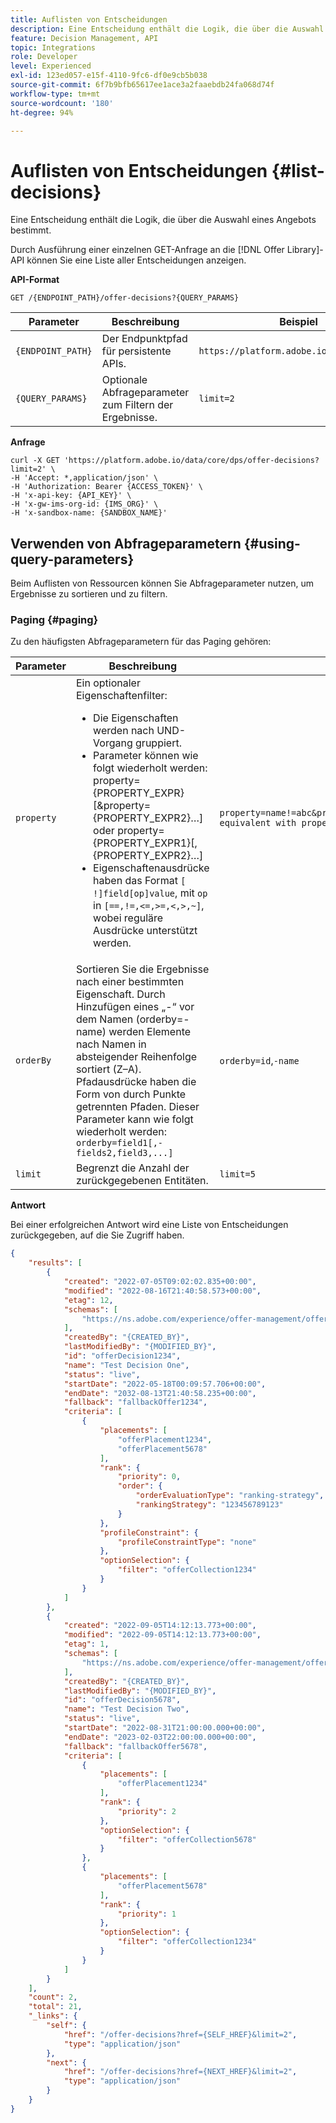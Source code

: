 ```yaml
---
title: Auflisten von Entscheidungen
description: Eine Entscheidung enthält die Logik, die über die Auswahl eines Angebots bestimmt.
feature: Decision Management, API
topic: Integrations
role: Developer
level: Experienced
exl-id: 123ed057-e15f-4110-9fc6-df0e9cb5b038
source-git-commit: 6f7b9bfb65617ee1ace3a2faaebdb24fa068d74f
workflow-type: tm+mt
source-wordcount: '180'
ht-degree: 94%

---
```


# Auflisten von Entscheidungen {#list-decisions}

Eine Entscheidung enthält die Logik, die über die Auswahl eines Angebots bestimmt.

Durch Ausführung einer einzelnen GET-Anfrage an die [!DNL Offer Library]-API können Sie eine Liste aller Entscheidungen anzeigen.

**API-Format**

```http
GET /{ENDPOINT_PATH}/offer-decisions?{QUERY_PARAMS}
```

| Parameter | Beschreibung | Beispiel |
| --------- | ----------- | ------- |
| `{ENDPOINT_PATH}` | Der Endpunktpfad für persistente APIs. | `https://platform.adobe.io/data/core/dps` |
| `{QUERY_PARAMS}` | Optionale Abfrageparameter zum Filtern der Ergebnisse. | `limit=2` |

**Anfrage**

```shell
curl -X GET 'https://platform.adobe.io/data/core/dps/offer-decisions?limit=2' \
-H 'Accept: *,application/json' \
-H 'Authorization: Bearer {ACCESS_TOKEN}' \
-H 'x-api-key: {API_KEY}' \
-H 'x-gw-ims-org-id: {IMS_ORG}' \
-H 'x-sandbox-name: {SANDBOX_NAME}'
```

## Verwenden von Abfrageparametern {#using-query-parameters}

Beim Auflisten von Ressourcen können Sie Abfrageparameter nutzen, um Ergebnisse zu sortieren und zu filtern.

### Paging {#paging}

Zu den häufigsten Abfrageparametern für das Paging gehören:

| Parameter | Beschreibung | Beispiel |
| --------- | ----------- | ------- |
| `property` | Ein optionaler Eigenschaftenfilter: <ul><li>Die Eigenschaften werden nach UND-Vorgang gruppiert.</li><li>Parameter können wie folgt wiederholt werden: property={PROPERTY_EXPR}[&amp;property={PROPERTY_EXPR2}…] oder property={PROPERTY_EXPR1}[,{PROPERTY_EXPR2}…]</li><li>Eigenschaftenausdrücke haben das Format `[ !]field[op]value`, mit `op` in `[==,!=,<=,>=,<,>,~]`, wobei reguläre Ausdrücke unterstützt werden.</li></ul> | `property=name!=abc&property=id~.*1234.*&property=description equivalent with property=name!=abc,id~.*1234.*,description.` |
| `orderBy` | Sortieren Sie die Ergebnisse nach einer bestimmten Eigenschaft. Durch Hinzufügen eines „-“ vor dem Namen (orderby=-name) werden Elemente nach Namen in absteigender Reihenfolge sortiert (Z–A). Pfadausdrücke haben die Form von durch Punkte getrennten Pfaden. Dieser Parameter kann wie folgt wiederholt werden: `orderby=field1[,-fields2,field3,...]` | `orderby=id`,`-name` |
| `limit` | Begrenzt die Anzahl der zurückgegebenen Entitäten. | `limit=5` |


**Antwort**

Bei einer erfolgreichen Antwort wird eine Liste von Entscheidungen zurückgegeben, auf die Sie Zugriff haben.

```json
{
    "results": [
        {
            "created": "2022-07-05T09:02:02.835+00:00",
            "modified": "2022-08-16T21:40:58.573+00:00",
            "etag": 12,
            "schemas": [
                "https://ns.adobe.com/experience/offer-management/offer-activity;version=0.8"
            ],
            "createdBy": "{CREATED_BY}",
            "lastModifiedBy": "{MODIFIED_BY}",
            "id": "offerDecision1234",
            "name": "Test Decision One",
            "status": "live",
            "startDate": "2022-05-18T00:09:57.706+00:00",
            "endDate": "2032-08-13T21:40:58.235+00:00",
            "fallback": "fallbackOffer1234",
            "criteria": [
                {
                    "placements": [
                        "offerPlacement1234",
                        "offerPlacement5678"
                    ],
                    "rank": {
                        "priority": 0,
                        "order": {
                            "orderEvaluationType": "ranking-strategy",
                            "rankingStrategy": "123456789123"
                        }
                    },
                    "profileConstraint": {
                        "profileConstraintType": "none"
                    },
                    "optionSelection": {
                        "filter": "offerCollection1234"
                    }
                }
            ]
        },
        {
            "created": "2022-09-05T14:12:13.773+00:00",
            "modified": "2022-09-05T14:12:13.773+00:00",
            "etag": 1,
            "schemas": [
                "https://ns.adobe.com/experience/offer-management/offer-activity;version=0.8"
            ],
            "createdBy": "{CREATED_BY}",
            "lastModifiedBy": "{MODIFIED_BY}",
            "id": "offerDecision5678",
            "name": "Test Decision Two",
            "status": "live",
            "startDate": "2022-08-31T21:00:00.000+00:00",
            "endDate": "2023-02-03T22:00:00.000+00:00",
            "fallback": "fallbackOffer5678",
            "criteria": [
                {
                    "placements": [
                        "offerPlacement1234"
                    ],
                    "rank": {
                        "priority": 2
                    },
                    "optionSelection": {
                        "filter": "offerCollection5678"
                    }
                },
                {
                    "placements": [
                        "offerPlacement5678"
                    ],
                    "rank": {
                        "priority": 1
                    },
                    "optionSelection": {
                        "filter": "offerCollection1234"
                    }
                }          
            ]
        }
    ],
    "count": 2,
    "total": 21,
    "_links": {
        "self": {
            "href": "/offer-decisions?href={SELF_HREF}&limit=2",
            "type": "application/json"
        },
        "next": {
            "href": "/offer-decisions?href={NEXT_HREF}&limit=2",
            "type": "application/json"
        }
    }
}
```
